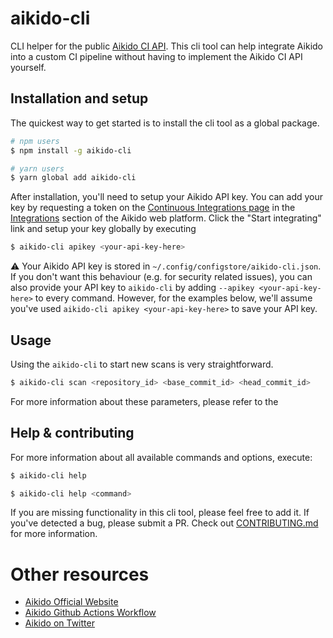 # aikido-cli

<!-- [![NPM Version](http://img.shields.io/npm/v/aikido-cli.svg?style=flat)](https://www.npmjs.org/package/aikido-cli)
[![NPM Downloads](https://img.shields.io/npm/dm/aikido-cli.svg?style=flat)](https://npmcharts.com/compare/aikido-cli?minimal=true)
[![Install Size](https://packagephobia.now.sh/badge?p=aikido-cli)](https://packagephobia.now.sh/result?p=aikido-cli) -->

CLI helper for the public [Aikido CI API](https://aikido-dev.notion.site/aikido-dev/Aikido-CI-API-78d318b5f5f7477ab072e12f94b21374). This cli tool can help integrate Aikido into a custom CI pipeline without having to implement the Aikido CI API yourself.

## Installation and setup

The quickest way to get started is to install the cli tool as a global package.

```sh
# npm users
$ npm install -g aikido-cli

# yarn users
$ yarn global add aikido-cli
```

After installation, you'll need to setup your Aikido API key. You can add your key by requesting a token on the [Continuous Integrations page](https://app.aikido.dev/settings/integrations/continuous-integration) in the [Integrations](https://app.aikido.dev/settings/integrations) section of the Aikido web platform. Click the "Start integrating" link and setup your key globally by executing

```sh
$ aikido-cli apikey <your-api-key-here>
```

⚠️ Your Aikido API key is stored in `~/.config/configstore/aikido-cli.json`. If you don't want this behaviour (e.g. for security related issues), you can also provide your API key to `aikido-cli` by adding `--apikey <your-api-key-here>` to every command. However, for the examples below, we'll assume you've used `aikido-cli apikey <your-api-key-here>` to save your API key.

## Usage

Using the `aikido-cli` to start new scans is very straightforward.

```sh
$ aikido-cli scan <repository_id> <base_commit_id> <head_commit_id>
```

For more information about these parameters, please refer to the

## Help & contributing

For more information about all available commands and options, execute:

```sh
$ aikido-cli help
```

```sh
$ aikido-cli help <command>
```

If you are missing functionality in this cli tool, please feel free to add it. If you've detected a bug, please submit a PR. Check out [CONTRIBUTING.md](CONTRIBUTING.md) for more information.


# Other resources

- [Aikido Official Website](https://aikido.dev)
- [Aikido Github Actions Workflow](https://github.com/AikidoSec/github-actions-workflow)
- [Aikido on Twitter](https://twitter.com/AikidoSecurity)


